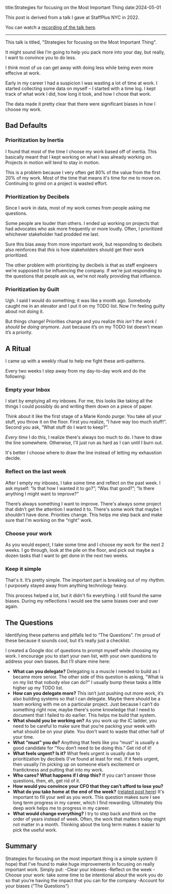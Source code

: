 title:Strategies for focusing on the Most Important Thing
date:2024-05-01

This post is derived from a talk I gave at StaffPlus NYC in 2022.

You can watch a [recording of the talk here](https://www.youtube.com/watch?v=mHklAtmgfUc).

---

This talk is titled, "Strategies for focusing on the Most Important Thing".

It might sound like I’m going to help you pack more into your day,
but really, I want to convince you to do less.

I think most of us can get away with doing less 
while being even more effecive at work.

Early in my career I had a suspicion I was wasting a lot of time at work.
I started collecting some data on myself – I started with a time log.
I kept track of what work I did, how long it took, and how I chose that work.

The data made it pretty clear that there were significant biases in how I choose my work.

## Bad Defaults

### Prioritization by Inertia

I found that most of the time I choose my work based off of inertia.
This basically meant that I kept working on what I was already working on.
Projects in motion will tend to stay in motion.

This is a problem because 
I very often get 80% of the value from the first 20% of my work.
Most of the time that means it's time for me to move on.
Continuing to grind on a project is wasted effort.

### Prioritization by Decibels

Since I work in data, most of my work comes from people asking me questions.

Some people are louder than others. 
I ended up working on projects that had advocates who ask more frequently or more loudly.
Often, I prioritized whichever stakeholder had prodded me last.

Sure this bias away from more important work, 
but responding to decibels also reinforces that _this_ 
is how stakeholders should get their work prioritized.


The other problem with prioritizing by decibels 
is that as staff engineers we’re supposed to be influencing the company.
If we're just responding to the questions that people ask us,
we’re not really providing that influence. 

### Prioritization by Guilt

Ugh. I said I would do something; it was like a month ago.
Somebody caught me in an elevator and I put it on my TODO list.
Now I’m feeling guilty about not doing it.

But things change! 
Priorities change and you realize 
_this isn’t the work I should be doing anymore_.
Just because it’s on my TODO list doesn’t mean it’s a priority.


## A Ritual

I came up with a weekly ritual to help me fight these anti-patterns.

Every two weeks I step away from my day-to-day work and do the following:

### Empty your Inbox

I start by emptying all my inboxes.
For me, this looks like taking all the things I could possibly do
and writing them down on a piece of paper.

Think about it like the first stage of a Marie Kondo purge:
You take all your stuff, you throw it on the floor.
First you realize, “I have way too much stuff!”.
Second you ask, “What stuff do I want to keep?”.

_Every time_ I do this, I realize there's always too much to do.
I have to draw the line somewhere.
Otherwise, I'll just run as hard as I can until I burn out.

It's better _I_ choose where to draw the line 
instead of letting my exhaustion decide.

### Reflect on the last week

After I empty my inboxes, I take some time and reflect on the past week.
I ask myself: “Is that how I wanted it to go?”; “Was that good?”; 
“Is there anything I might want to improve?” 

There’s always something I want to improve.
There's always some project that didn’t get the attention I wanted it to.
There's some work that maybe I shouldn't have done.
Priorities change.
This helps me step back and make sure that I'm working on the “right” work.
 
### Choose your work 

As you would expect, I take some time and I choose my work for the next 2 weeks.
I go through, look at the pile on the floor, 
and pick out maybe a dozen tasks that I want to get done in the next two weeks.

### Keep it simple

That's it. It’s pretty simple.
The important part is breaking out of my rhythm.
I purposely stayed away from anything technology heavy.

This process helped a lot, but it didn't fix everything.
I still found the same biases.
During my reflections I would see the same biases over and over again.

## The Questions

Identifying these patterns and pitfalls led to “The Questions”.
I’m proud of these because it sounds cool, but it’s really just a checklist.

I created a Google doc of questions to prompt myself while choosing my work.
I encourage you to start your own list, 
with your own questions to address your own biases. 
But I’ll share mine here:

* **What can you delegate?**
  Delegating is a muscle I needed to build as I became more senior.
  The other side of this question is asking, 
  "What is on my list that nobody else can do?"
  I usually bump these tasks a little higher up my TODO list.
* **How can you delegate more?**
  This isn’t just pushing out more work, it’s also building systems so that I can delegate.
  Maybe there should be a team working with me on a particular project.
  Just because I can’t do something right now,
  maybe there's some knowledge that I need to document that I failed to do earlier.
  This helps me build that system.  
* **What should you be working on?**
  As you work up the IC ladder, you need to be careful to make sure that you’re packing your week with what should be on your plate. You don't want to waste that other half of your time.
* **What “must” you do?**
  Anything that feels like you “must” is usually a good candidate for 
  “You don’t need to be doing this.” Get rid of it! 
* **What feels urgent? Is it?**
  What feels urgent is usually due to prioritization by decibels (I’ve found at least for me). If it feels urgent, then usually I’m picking up on someone else’s excitement or frantickness and putting that into my work.
* **Who cares? What happens if I drop this?**
  If you can't answer those questions, then, eh, get rid of it.
* **How would you convince your CFO that they can’t afford to lose you?**
* **What do you take home at the end of the week?**
  ([related post here](/notebook/2020-07-10.html))
  It's important to fill your well as you work. 
  This question makes sure I see long term progress in my career,
  which I find rewarding.
  Ultimately this deep work helps me to progress in my career.
* **What would change everything?**
  I try to step back and think on the order of years instead of week.
  Often, the work that matters today might not matter in a month.
  Thinking about the long term makes it easier to pick the useful work.

## Summary



Strategies for focusing on the most important thing is a simple system (I hope)
that I've found to make huge improvements in focusing on really important work. 
Simply put:
-Clear your inboxes
-Reflect on the week
-Choose your work:  take some time to be intentional about the work you do so that you’re having the impact that you can for the company 
-Account for your biases (“The Questions”)

